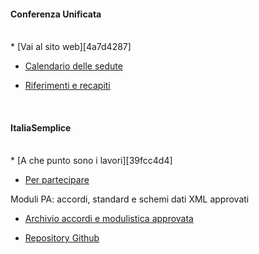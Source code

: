 
#### Conferenza Unificata
<br>
 *  [Vai al sito web][4a7d4287]

  [4a7d4287]: http://www.unificata.it/it/ "Sito conferenza unificata"

  *  [Calendario delle sedute][e96c0b0b]

  [e96c0b0b]: http://www.unificata.it/it/conferenza-unificata/ "calendario delle sedute"


  *  [Riferimenti e recapiti][e7bcb0a3]

  [e7bcb0a3]: http://www.unificata.it/it/contatti/ "Riferimenti e recapiti"
<br>

#### ItaliaSemplice
<br>
  * [A che punto sono i lavori][39fcc4d4]

  [39fcc4d4]: http://www.italiasemplice.gov.it/ "A che punto sono i lavori"


  * [Per partecipare][66276256]

  [66276256]: http://rete.italiasemplice.gov.it/modulistica-standardizzata-e-semplificata-rete-italiasemplice/discussione/area-di-lavoro-sulla "Per partecipare"



   Moduli PA: accordi, standard e schemi dati XML approvati


 * [Archivio accordi e modulistica approvata][7ada739b]


  [7ada739b]: http://www.italiasemplice.gov.it/modulistica/modulistica-unificata-e-standardizzata/ "Archivio accordi e modulistica approvata"

  *	[Repository Github][846a2ea0]

   [846a2ea0]: https://github.com/italia/moduli-pa/tree/v1.0.0 "repository Github"
